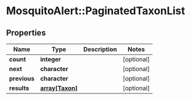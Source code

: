 # MosquitoAlert::PaginatedTaxonList


## Properties
Name | Type | Description | Notes
------------ | ------------- | ------------- | -------------
**count** | **integer** |  | [optional] 
**next** | **character** |  | [optional] 
**previous** | **character** |  | [optional] 
**results** | [**array[Taxon]**](Taxon.md) |  | [optional] 


